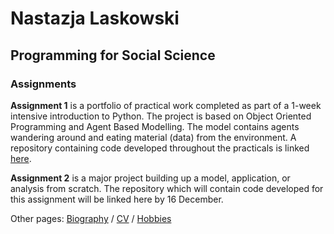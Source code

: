 # **Nastazja Laskowski**
## Programming for Social Science
### Assignments 

**Assignment 1** is a portfolio of practical work completed as part of a 1-week intensive introduction to Python. The project is based on Object Oriented Programming and Agent Based Modelling. The model contains agents wandering around and eating material (data) from the environment. A repository containing code developed throughout the practicals is linked [here](https://github.com/nastazja/5995Assignments/tree/master/Assignment%201).

**Assignment 2** is a major project building up a model, application, or analysis from scratch. The repository which will contain code developed for this assignment will be linked here by 16 December.

Other pages: [Biography](https://nastazja.github.io/) / [CV](https://nastazja.github.io/CV/) / [Hobbies](https://nastazja.github.io/hobbies)
